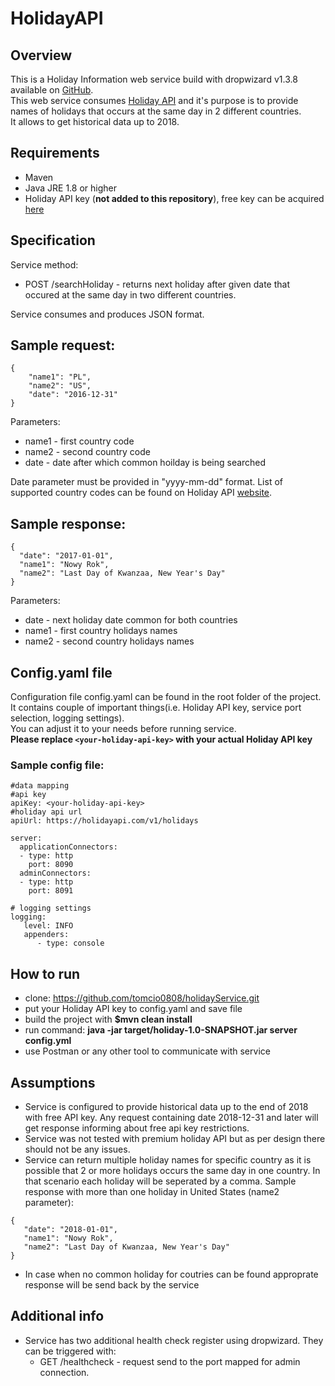# HolidayAPI
## Overview
This is a Holiday Information web service build with dropwizard v1.3.8 available on [GitHub](https://github.com/dropwizard/dropwizard/tree/release/1.3.x).  
This web service consumes [Holiday API](https://holidayapi.com/) and it's purpose is to provide names of holidays that occurs at the same day in 2 different countries.  
It allows to get historical data up to 2018.   

## Requirements
 - Maven
 - Java JRE 1.8 or higher
 - Holiday API key (**not added to this repository**), free key can be acquired [here](https://holidayapi.com/)

## Specification
Service method:
 - POST /searchHoliday - returns next holiday after given date that occured at the same day in two different countries.

Service consumes and produces JSON format. 
## Sample request:  
```
{
	"name1": "PL",
	"name2": "US",
	"date": "2016-12-31"
}
```
Parameters:  
 - name1 - first country code
 - name2 - second country code
 - date  - date after which common hoilday is being searched
 
Date parameter must be provided in "yyyy-mm-dd" format.
List of supported country codes can be found on Holiday API [website](https://holidayapi.com/).

## Sample response:
```
{
  "date": "2017-01-01",
  "name1": "Nowy Rok",
  "name2": "Last Day of Kwanzaa, New Year's Day"
}
```
Parameters:  
 - date  - next holiday date common for both countries
 - name1 - first country holidays names
 - name2 - second country holidays names
 
## Config.yaml file
Configuration file config.yaml can be found in the root folder of the project.  
It contains couple of important things(i.e. Holiday API key, service port selection, logging settings).  
You can adjust it to your needs before running service.  
**Please replace `<your-holiday-api-key>` with your actual Holiday API key**  

### Sample config file:
```
#data mapping
#api key
apiKey: <your-holiday-api-key>
#holiday api url
apiUrl: https://holidayapi.com/v1/holidays

server:
  applicationConnectors:
  - type: http
    port: 8090
  adminConnectors:
  - type: http
    port: 8091

# logging settings
logging:
   level: INFO
   appenders:
      - type: console
```

## How to run
 - clone: https://github.com/tomcio0808/holidayService.git
 - put your Holiday API key to config.yaml and save file
 - build the project with **$mvn clean install**  
 - run command: **java -jar target/holiday-1.0-SNAPSHOT.jar server config.yml** 
 - use Postman or any other tool to communicate with service
 
 ## Assumptions
 - Service is configured to provide historical data up to the end of 2018 with free API key. Any request containing date 2018-12-31 and
 later will get response informing about free api key restrictions.
 - Service was not tested with premium holiday API but as per design there should not be any issues.
 - Service can return multiple holiday names for specific country as it is possible that 2 or more holidays occurs the same day in one country.
In that scenario each holiday will be seperated by a comma. Sample response with more than one holiday in United States (name2 parameter):
 ```
 {
    "date": "2018-01-01",
    "name1": "Nowy Rok",
    "name2": "Last Day of Kwanzaa, New Year's Day"
}
```
- In case when no common holiday for coutries can be found approprate response will be send back by the service

## Additional info
- Service has two additional health check register using dropwizard. They can be triggered with:
 	- GET /healthcheck - request send to the port mapped for admin connection.
 
 













